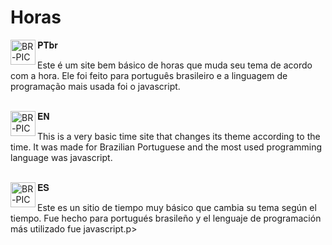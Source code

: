 # Horas

<div>
  <img align="left" alt="BR-PIC" height="40em" width="40" src="https://img.icons8.com/color/256/brazil-circular.png"/>
</div> 𝐏𝐓𝐛𝐫
<p>Este é um site bem básico de horas que muda seu tema de acordo com a hora. Ele foi feito para português brasileiro e a linguagem de programação mais usada foi o javascript.</p>

<br>

<div>
  <img align="left" alt="BR-PIC" height="40em" width="40" src="https://img.icons8.com/color/256/usa-circular.png"/>
</div> 𝐄𝐍
<p>This is a very basic time site that changes its theme according to the time. It was made for Brazilian Portuguese and the most used programming language was javascript.</p>

<br>

<div>
  <img align="left" alt="BR-PIC" height="40em" width="40" src="https://img.icons8.com/color/256/spain2-circular.png"/>
</div> 𝐄𝐒
<p>Este es un sitio de tiempo muy básico que cambia su tema según el tiempo. Fue hecho para portugués brasileño y el lenguaje de programación más utilizado fue javascript.p>
